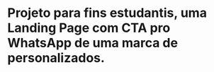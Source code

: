 # Projeto para fins estudantis, uma Landing Page com CTA pro WhatsApp de uma marca de personalizados.
